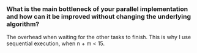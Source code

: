 ### What is the main bottleneck of your parallel implementation and how can it be improved without changing the underlying algorithm?

The overhead when waiting for the other tasks to finish. This is why I use sequential execution, when n + m < 15.